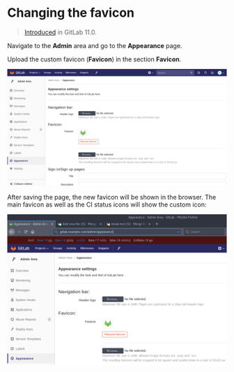 # Changing the favicon

> [Introduced][ce-14497] in GitLab 11.0.

[ce-14497]: https://gitlab.com/gitlab-org/gitlab-ce/merge_requests/14497

Navigate to the **Admin** area and go to the **Appearance** page.

Upload the custom favicon (**Favicon**) in the section **Favicon**.

![appearance](favicon/appearance.png)

After saving the page, the new favicon will be shown in the browser. The main
favicon as well as the CI status icons will show the custom icon:

![custom_favicon](favicon/custom_favicon.png)
